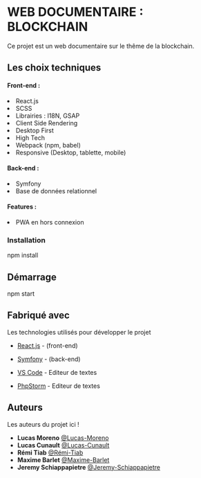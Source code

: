 # WEB DOCUMENTAIRE : BLOCKCHAIN

Ce projet est un web documentaire sur le thême de la blockchain. 

## Les choix techniques

#### Front-end :
  <li>React.js</li>
  <li>SCSS</li>
  <li>Librairies : I18N, GSAP</li>
  <li>Client Side Rendering</li>
  <li>Desktop First</li>
  <li>High Tech</li>
  <li>Webpack (npm, babel)</li>
  <li>Responsive (Desktop, tablette, mobile)</li>

#### Back-end :
  <li>Symfony</li>
  <li>Base de données relationnel</li>

#### Features :
  <li>PWA en hors connexion</li>

### Installation

npm install

## Démarrage

npm start

## Fabriqué avec

Les technologies utilisés pour développer le projet

* [React.js](https://fr.reactjs.org/) - (front-end)
* [Symfony](https://symfony.com/) - (back-end)

* [VS Code](https://code.visualstudio.com/) - Editeur de textes
* [PhpStorm](https://www.jetbrains.com/fr-fr/phpstorm/) - Editeur de textes


## Auteurs

Les auteurs du projet ici !

* **Lucas Moreno** [@Lucas-Moreno](https://github.com/Lucas-Moreno)
* **Lucas Cunault** [@Lucas-Cunault](https://github.com/Lcunault)
* **Rémi Tiab** [@Rémi-Tiab](https://github.com/RemiTiab)
* **Maxime Barlet** [@Maxime-Barlet](https://github.com/maximebarlet)
* **Jeremy Schiappapietre** [@Jeremy-Schiappapietre](https://github.com/Lucas-Moreno)


